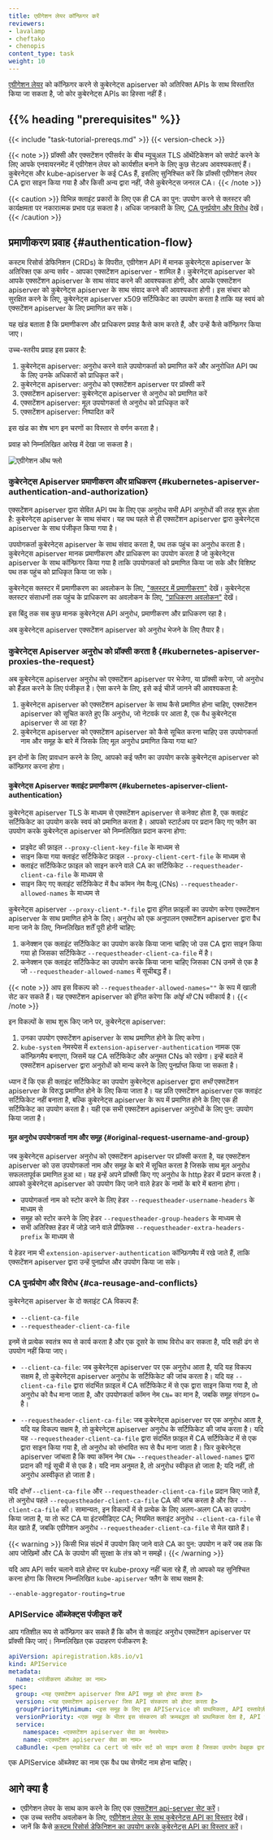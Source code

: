 ```yaml
---
title: एग्रीगेशन लेयर कॉन्फ़िगर करें
reviewers:
- lavalamp
- cheftako
- chenopis
content_type: task
weight: 10
---
```


<!-- overview -->

[एग्रीगेशन लेयर](/docs/concepts/extend-kubernetes/api-extension/apiserver-aggregation/) को कॉन्फ़िगर करने से कुबेरनेट्स apiserver को अतिरिक्त APIs के साथ विस्तारित किया जा सकता है, जो कोर कुबेरनेट्स APIs का हिस्सा नहीं हैं।

## {{% heading "prerequisites" %}}

{{< include "task-tutorial-prereqs.md" >}} {{< version-check >}}

{{< note >}}
प्रॉक्सी और एक्सटेंशन एपीसर्वर के बीच म्यूचुअल TLS ऑथेंटिकेशन को सपोर्ट करने के लिए आपके एनवायरनमेंट में एग्रीगेशन लेयर को कार्यशील बनाने के लिए कुछ सेटअप आवश्यकताएं हैं।
कुबेरनेट्स और kube-apiserver के कई CAs हैं, इसलिए सुनिश्चित करें कि प्रॉक्सी एग्रीगेशन लेयर CA द्वारा साइन किया गया है और किसी अन्य द्वारा नहीं, जैसे कुबेरनेट्स जनरल CA।
{{< /note >}}

{{< caution >}}
विभिन्न क्लाइंट प्रकारों के लिए एक ही CA का पुन: उपयोग करने से क्लस्टर की कार्यक्षमता पर नकारात्मक प्रभाव पड़ सकता है। अधिक जानकारी के लिए, [CA पुनर्प्रयोग और विरोध](#ca-reusage-and-conflicts) देखें।
{{< /caution >}}

<!-- steps -->

## प्रमाणीकरण प्रवाह {#authentication-flow}

कस्टम रिसोर्स डेफिनिशन (CRDs) के विपरीत, एग्रीगेशन API में मानक कुबेरनेट्स apiserver के अतिरिक्त एक अन्य सर्वर - आपका एक्सटेंशन apiserver - शामिल है।
कुबेरनेट्स apiserver को आपके एक्सटेंशन apiserver के साथ संवाद करने की आवश्यकता होगी,
और आपके एक्सटेंशन apiserver को कुबेरनेट्स apiserver के साथ संवाद करने की आवश्यकता होगी।
इस संचार को सुरक्षित करने के लिए, कुबेरनेट्स apiserver x509 सर्टिफिकेट का उपयोग करता है
ताकि यह स्वयं को एक्सटेंशन apiserver के लिए प्रमाणित कर सके।

यह खंड बताता है कि प्रमाणीकरण और प्राधिकरण प्रवाह कैसे काम करते हैं,
और उन्हें कैसे कॉन्फ़िगर किया जाए।

उच्च-स्तरीय प्रवाह इस प्रकार है:

1. कुबेरनेट्स apiserver: अनुरोध करने वाले उपयोगकर्ता को प्रमाणित करें और अनुरोधित API पथ के लिए उनके अधिकारों को प्राधिकृत करें।
2. कुबेरनेट्स apiserver: अनुरोध को एक्सटेंशन apiserver पर प्रॉक्सी करें
3. एक्सटेंशन apiserver: कुबेरनेट्स apiserver से अनुरोध को प्रमाणित करें
4. एक्सटेंशन apiserver: मूल उपयोगकर्ता से अनुरोध को प्राधिकृत करें
5. एक्सटेंशन apiserver: निष्पादित करें

इस खंड का शेष भाग इन चरणों का विस्तार से वर्णन करता है।

प्रवाह को निम्नलिखित आरेख में देखा जा सकता है।

![एग्रीगेशन ऑथ फ्लो](/images/docs/aggregation-api-auth-flow.png)

### कुबेरनेट्स Apiserver प्रमाणीकरण और प्राधिकरण {#kubernetes-apiserver-authentication-and-authorization}

एक्सटेंशन apiserver द्वारा सेवित API पथ के लिए एक अनुरोध सभी API अनुरोधों की तरह शुरू होता है: कुबेरनेट्स apiserver के साथ संचार।
यह पथ पहले से ही एक्सटेंशन apiserver द्वारा कुबेरनेट्स apiserver के साथ पंजीकृत किया गया है।

उपयोगकर्ता कुबेरनेट्स apiserver के साथ संवाद करता है, पथ तक पहुंच का अनुरोध करता है।
कुबेरनेट्स apiserver मानक प्रमाणीकरण और प्राधिकरण का उपयोग करता है जो कुबेरनेट्स apiserver के साथ कॉन्फ़िगर किया गया है
ताकि उपयोगकर्ता को प्रमाणित किया जा सके और विशिष्ट पथ तक पहुंच को प्राधिकृत किया जा सके।

कुबेरनेट्स क्लस्टर में प्रमाणीकरण का अवलोकन के लिए,
["क्लस्टर में प्रमाणीकरण"](/docs/reference/access-authn-authz/authentication/) देखें।
कुबेरनेट्स क्लस्टर संसाधनों तक पहुंच के प्राधिकरण का अवलोकन के लिए,
["प्राधिकरण अवलोकन"](/docs/reference/access-authn-authz/authorization/) देखें।

इस बिंदु तक सब कुछ मानक कुबेरनेट्स API अनुरोध, प्रमाणीकरण और प्राधिकरण रहा है।

अब कुबेरनेट्स apiserver एक्सटेंशन apiserver को अनुरोध भेजने के लिए तैयार है।

### कुबेरनेट्स Apiserver अनुरोध को प्रॉक्सी करता है {#kubernetes-apiserver-proxies-the-request}

अब कुबेरनेट्स apiserver अनुरोध को एक्सटेंशन apiserver पर भेजेगा, या प्रॉक्सी करेगा, जो अनुरोध को हैंडल करने के लिए पंजीकृत है।
ऐसा करने के लिए, इसे कई चीजें जानने की आवश्यकता है:

1. कुबेरनेट्स apiserver को एक्सटेंशन apiserver के साथ कैसे प्रमाणित होना चाहिए,
   एक्सटेंशन apiserver को सूचित करते हुए कि अनुरोध, जो नेटवर्क पर आता है,
   एक वैध कुबेरनेट्स apiserver से आ रहा है?
2. कुबेरनेट्स apiserver को एक्सटेंशन apiserver को कैसे सूचित करना चाहिए
   उस उपयोगकर्ता नाम और समूह के बारे में जिसके लिए मूल अनुरोध प्रमाणित किया गया था?

इन दोनों के लिए प्रावधान करने के लिए, आपको कई फ्लैग का उपयोग करके कुबेरनेट्स apiserver को कॉन्फ़िगर करना होगा।

#### कुबेरनेट्स Apiserver क्लाइंट प्रमाणीकरण {#kubernetes-apiserver-client-authentication}

कुबेरनेट्स apiserver TLS के माध्यम से एक्सटेंशन apiserver से कनेक्ट होता है,
एक क्लाइंट सर्टिफिकेट का उपयोग करके स्वयं को प्रमाणित करता है। आपको स्टार्टअप पर
प्रदान किए गए फ्लैग का उपयोग करके कुबेरनेट्स apiserver को निम्नलिखित प्रदान करना होगा:

* प्राइवेट की फ़ाइल `--proxy-client-key-file` के माध्यम से
* साइन किया गया क्लाइंट सर्टिफिकेट फ़ाइल `--proxy-client-cert-file` के माध्यम से
* क्लाइंट सर्टिफिकेट फ़ाइल को साइन करने वाले CA का सर्टिफिकेट `--requestheader-client-ca-file` के माध्यम से
* साइन किए गए क्लाइंट सर्टिफिकेट में वैध कॉमन नेम वैल्यू (CNs) `--requestheader-allowed-names` के माध्यम से

कुबेरनेट्स apiserver `--proxy-client-*-file` द्वारा इंगित फ़ाइलों का उपयोग करेगा
एक्सटेंशन apiserver के साथ प्रमाणित होने के लिए। अनुरोध को एक अनुपालन एक्सटेंशन apiserver द्वारा
वैध माना जाने के लिए, निम्नलिखित शर्तें पूरी होनी चाहिए:

1. कनेक्शन एक क्लाइंट सर्टिफिकेट का उपयोग करके किया जाना चाहिए जो उस CA द्वारा साइन किया गया हो
   जिसका सर्टिफिकेट `--requestheader-client-ca-file` में है।
2. कनेक्शन एक क्लाइंट सर्टिफिकेट का उपयोग करके किया जाना चाहिए जिसका CN उनमें से एक है
   जो `--requestheader-allowed-names` में सूचीबद्ध हैं।

{{< note >}}
आप इस विकल्प को `--requestheader-allowed-names=""` के रूप में खाली सेट कर सकते हैं।
यह एक्सटेंशन apiserver को इंगित करेगा कि _कोई भी_ CN स्वीकार्य है।
{{< /note >}}

इन विकल्पों के साथ शुरू किए जाने पर, कुबेरनेट्स apiserver:

1. उनका उपयोग एक्सटेंशन apiserver के साथ प्रमाणित होने के लिए करेगा।
2. `kube-system` नेमस्पेस में `extension-apiserver-authentication` नामक एक कॉन्फ़िगमैप बनाएगा,
   जिसमें यह CA सर्टिफिकेट और अनुमत CNs को रखेगा। इन्हें बदले में एक्सटेंशन apiserver
   द्वारा अनुरोधों को मान्य करने के लिए पुनर्प्राप्त किया जा सकता है।

ध्यान दें कि एक ही क्लाइंट सर्टिफिकेट का उपयोग कुबेरनेट्स apiserver द्वारा _सभी_ एक्सटेंशन apiserver
के विरुद्ध प्रमाणित होने के लिए किया जाता है। यह प्रति एक्सटेंशन apiserver एक क्लाइंट सर्टिफिकेट नहीं बनाता है,
बल्कि कुबेरनेट्स apiserver के रूप में प्रमाणित होने के लिए एक ही सर्टिफिकेट का उपयोग करता है।
यही एक सभी एक्सटेंशन apiserver अनुरोधों के लिए पुन: उपयोग किया जाता है।

#### मूल अनुरोध उपयोगकर्ता नाम और समूह {#original-request-username-and-group}

जब कुबेरनेट्स apiserver अनुरोध को एक्सटेंशन apiserver पर प्रॉक्सी करता है,
यह एक्सटेंशन apiserver को उस उपयोगकर्ता नाम और समूह के बारे में सूचित करता है जिसके साथ मूल अनुरोध
सफलतापूर्वक प्रमाणित हुआ था। यह इन्हें अपने प्रॉक्सी किए गए अनुरोध के http हेडर में प्रदान करता है।
आपको कुबेरनेट्स apiserver को उपयोग किए जाने वाले हेडर के नामों के बारे में बताना होगा।

* उपयोगकर्ता नाम को स्टोर करने के लिए हेडर `--requestheader-username-headers` के माध्यम से
* समूह को स्टोर करने के लिए हेडर `--requestheader-group-headers` के माध्यम से
* सभी अतिरिक्त हेडर में जोड़े जाने वाले प्रीफ़िक्स `--requestheader-extra-headers-prefix` के माध्यम से

ये हेडर नाम भी `extension-apiserver-authentication` कॉन्फ़िगमैप में रखे जाते हैं,
ताकि एक्सटेंशन apiserver द्वारा उन्हें पुनर्प्राप्त और उपयोग किया जा सके।

### CA पुनर्प्रयोग और विरोध {#ca-reusage-and-conflicts}

कुबेरनेट्स apiserver के दो क्लाइंट CA विकल्प हैं:

* `--client-ca-file`
* `--requestheader-client-ca-file`

इनमें से प्रत्येक स्वतंत्र रूप से कार्य करता है और एक दूसरे के साथ विरोध कर सकता है, यदि सही ढंग से उपयोग नहीं किया जाए।

* `--client-ca-file`: जब कुबेरनेट्स apiserver पर एक अनुरोध आता है, यदि यह विकल्प सक्षम है, तो कुबेरनेट्स apiserver अनुरोध के सर्टिफिकेट की जांच करता है। यदि यह `--client-ca-file` द्वारा संदर्भित फ़ाइल में CA सर्टिफिकेट में से एक द्वारा साइन किया गया है, तो अनुरोध को वैध माना जाता है, और उपयोगकर्ता कॉमन नेम `CN=` का मान है, जबकि समूह संगठन `O=` है।

* `--requestheader-client-ca-file`: जब कुबेरनेट्स apiserver पर एक अनुरोध आता है, यदि यह विकल्प सक्षम है, तो कुबेरनेट्स apiserver अनुरोध के सर्टिफिकेट की जांच करता है। यदि यह `--requestheader-client-ca-file` द्वारा संदर्भित फ़ाइल में CA सर्टिफिकेट में से एक द्वारा साइन किया गया है, तो अनुरोध को संभावित रूप से वैध माना जाता है। फिर कुबेरनेट्स apiserver जांचता है कि क्या कॉमन नेम `CN=` `--requestheader-allowed-names` द्वारा प्रदान की गई सूची में से एक है। यदि नाम अनुमत है, तो अनुरोध स्वीकृत हो जाता है; यदि नहीं, तो अनुरोध अस्वीकृत हो जाता है।

यदि _दोनों_ `--client-ca-file` और `--requestheader-client-ca-file` प्रदान किए जाते हैं, तो अनुरोध पहले `--requestheader-client-ca-file` CA की जांच करता है और फिर `--client-ca-file` की। सामान्यतः, इन विकल्पों में से प्रत्येक के लिए अलग-अलग CA का उपयोग किया जाता है, या तो रूट CA या इंटरमीडिएट CA; नियमित क्लाइंट अनुरोध `--client-ca-file` से मेल खाते हैं, जबकि एग्रीगेशन अनुरोध `--requestheader-client-ca-file` से मेल खाते हैं।

{{< warning >}}
किसी भिन्न संदर्भ में उपयोग किए जाने वाले CA का पुन: उपयोग न करें जब तक कि आप जोखिमों और CA के उपयोग की सुरक्षा के तंत्र को न समझें।
{{< /warning >}}

यदि आप API सर्वर चलाने वाले होस्ट पर kube-proxy नहीं चला रहे हैं, तो आपको यह सुनिश्चित करना होगा कि सिस्टम निम्नलिखित `kube-apiserver` फ्लैग के साथ सक्षम है:

```
--enable-aggregator-routing=true
```

### APIService ऑब्जेक्ट्स पंजीकृत करें

आप गतिशील रूप से कॉन्फ़िगर कर सकते हैं कि कौन से क्लाइंट अनुरोध एक्सटेंशन apiserver पर प्रॉक्सी किए जाएं। निम्नलिखित एक उदाहरण पंजीकरण है:

```yaml
apiVersion: apiregistration.k8s.io/v1
kind: APIService
metadata:
  name: <पंजीकरण ऑब्जेक्ट का नाम>
spec:
  group: <यह एक्सटेंशन apiserver जिस API समूह को होस्ट करता है>
  version: <यह एक्सटेंशन apiserver जिस API संस्करण को होस्ट करता है>
  groupPriorityMinimum: <इस समूह के लिए इस APIService की प्राथमिकता, API दस्तावेज़ीकरण देखें>
  versionPriority: <एक समूह के भीतर इस संस्करण की क्रमबद्धता को प्राथमिकता देता है, API दस्तावेज़ीकरण देखें>
  service:
    namespace: <एक्सटेंशन apiserver सेवा का नेमस्पेस>
    name: <एक्सटेंशन apiserver सेवा का नाम>
  caBundle: <pem एनकोडेड ca cert जो सर्वर सर्ट को साइन करता है जिसका उपयोग वेबहुक द्वारा किया जाता है>
```

एक APIService ऑब्जेक्ट का नाम एक वैध पथ सेगमेंट नाम होना चाहिए।

## आगे क्या है

* एग्रीगेशन लेयर के साथ काम करने के लिए एक [एक्सटेंशन api-server सेट करें](/docs/tasks/extend-kubernetes/setup-extension-api-server/)।
* एक उच्च स्तरीय अवलोकन के लिए, [एग्रीगेशन लेयर के साथ कुबेरनेट्स API का विस्तार](/docs/concepts/extend-kubernetes/api-extension/apiserver-aggregation/) देखें।
* जानें कि कैसे [कस्टम रिसोर्स डेफिनिशन का उपयोग करके कुबेरनेट्स API का विस्तार करें](/docs/tasks/extend-kubernetes/custom-resources/custom-resource-definitions/)। 